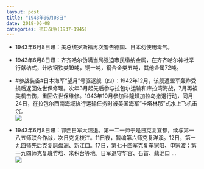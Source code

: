 ```yaml
---
layout: post
title: "1943年06月08日"
date: 2018-06-08
categories: 抗日战争(1937-1945)
---
```


<meta name="referrer" content="no-referrer" />

- 1943年6月8日讯：美总统罗斯福再次警告德国、日本勿使用毒气。 

- 1943年6月8日讯：齐齐哈尔伪满当局强迫市民缴纳金属，在齐齐哈尔神社举行献纳式，计收钢铁类19吨，铜一吨，钢合金类五吨，其他金属72吨。 

- #参战装备#日本海军“望月”号驱逐舰（四）：1942年12月，该舰遭盟军轰炸受损后返回佐世保修理。次年3月起先后参与拉包尔运输和库拉湾海战，7月再被美机击伤，重回佐世保维修。1943年10月参加科隆班加拉岛撤退行动，同月24日，在拉包尔西南海域执行运输任务时被美国海军“卡塔林那”式水上飞机击沉。 <br/><img src="https://wx4.sinaimg.cn/large/aca367d8ly1fs3ji292g2j21hc0r278o.jpg" />

- 1943年6月8日讯：鄂西日军大溃退。第一二一师于是日克复宜都，续与第一八五师联合作战，次日克复枝江。11日夜，暂编第六师克复洋溪。12日，第一九四师先后克复磨盘洲、新江口。17日，第七十四军克复车家咀、申家渡；第一九四师克复班竹垱、米积台等地。日军退守华容、石首、藕池口 ... <br/><img src="https://wx1.sinaimg.cn/large/aca367d8ly1fs3g123ntgj20c80ayjrj.jpg" />

